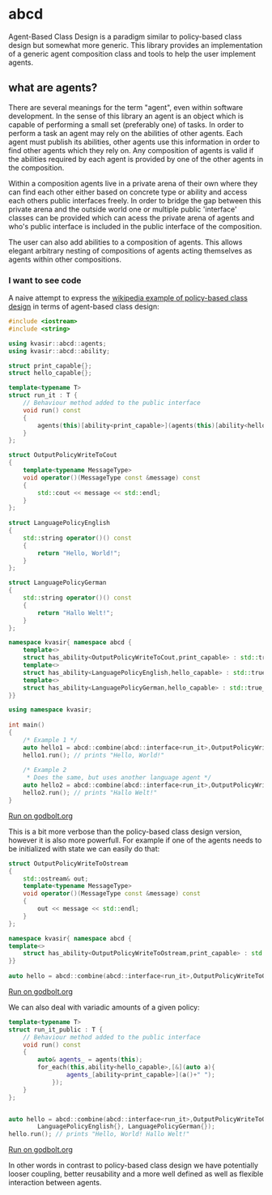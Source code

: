 # abcd
Agent-Based Class Design is a paradigm similar to policy-based class design but somewhat more generic. This library provides an implementation of a generic agent composition class and tools to help the user implement agents.

## what are agents?
There are several meanings for the term "agent", even within software development. In the sense of this library an agent is an object which is capable of performing a small set (preferably one) of tasks. In order to perform a task an agent may rely on the abilities of other agents. Each agent must publish its abilities, other agents use this information in order to find other agents which they rely on. Any composition of agents is valid if the abilities required by each agent is provided by one of the other agents in the composition. 

Within a composition agents live in a private arena of their own where they can find each other either based on concrete type or ability and access each others public interfaces freely. In order to bridge the gap between this private arena and the outside world one or multiple public 'interface' classes can be provided which can acess the private arena of agents and who's public interface is included in the public interface of the composition.

The user can also add abilities to a composition of agents. This allows elegant arbitrary nesting of compositions of agents acting themselves as agents within other compositions.


### I want to see code
A naive attempt to express the [wikipedia example of policy-based class design](https://en.wikipedia.org/wiki/Policy-based_design) in terms of agent-based class design:
```cpp
#include <iostream>
#include <string>

using kvasir::abcd::agents;
using kvasir::abcd::ability;

struct print_capable{};
struct hello_capable{};

template<typename T>
struct run_it : T {
    // Behaviour method added to the public interface
    void run() const
    {
        agents(this)[ability<print_capable>](agents(this)[ability<hello_capable>]());
    }
};

struct OutputPolicyWriteToCout
{
    template<typename MessageType>
    void operator()(MessageType const &message) const
    {
        std::cout << message << std::endl;
    }
};
 
struct LanguagePolicyEnglish
{
    std::string operator()() const
    {
        return "Hello, World!";
    }
};

struct LanguagePolicyGerman
{
    std::string operator()() const
    {
        return "Hallo Welt!";
    }
};

namespace kvasir{ namespace abcd {
    template<>
    struct has_ability<OutputPolicyWriteToCout,print_capable> : std::true_type{};
    template<>
    struct has_ability<LanguagePolicyEnglish,hello_capable> : std::true_type{};
    template<>
    struct has_ability<LanguagePolicyGerman,hello_capable> : std::true_type{};
}}

using namespace kvasir;
 
int main()
{
    /* Example 1 */
    auto hello1 = abcd::combine(abcd::interface<run_it>,OutputPolicyWriteToCout{},LanguagePolicyEnglish{});
    hello1.run(); // prints "Hello, World!"
 
    /* Example 2
     * Does the same, but uses another language agent */
    auto hello2 = abcd::combine(abcd::interface<run_it>,OutputPolicyWriteToCout{},LanguagePolicyGerman{});
    hello2.run(); // prints "Hallo Welt!"
}
```
[Run on godbolt.org](https://godbolt.org/z/5ajHYo)

This is a bit more verbose than the policy-based class design version, however it is also more powerfull. For example if one of the agents needs to be initialized with state we can easily do that:
```cpp
struct OutputPolicyWriteToOstream
{
    std::ostream& out;
    template<typename MessageType>
    void operator()(MessageType const &message) const
    {
        out << message << std::endl;
    }
};

namespace kvasir{ namespace abcd {
template<>
    struct has_ability<OutputPolicyWriteToOstream,print_capable> : std::true_type{};
}}
    
auto hello = abcd::combine(abcd::interface<run_it>,OutputPolicyWriteToOstream{std::cout}, LanguagePolicyEnglish{});
```
[Run on godbolt.org](https://godbolt.org/z/oL4O9b)

We can also deal with variadic amounts of a given policy:
```cpp
template<typename T>
struct run_it_public : T {
    // Behaviour method added to the public interface
    void run() const
    {
        auto& agents_ = agents(this);
        for_each(this,ability<hello_capable>,[&](auto a){
                agents_[ability<print_capable>](a()+" ");
            });
    }
};


auto hello = abcd::combine(abcd::interface<run_it>,OutputPolicyWriteToOstream{std::cout},
        LanguagePolicyEnglish{}, LanguagePolicyGerman{});
hello.run(); // prints "Hello, World! Hallo Welt!"
```
[Run on godbolt.org](https://godbolt.org/z/4ndURu)

In other words in contrast to policy-based class design we have potentially looser coupling, better reusability and a more well defined as well as flexible interaction between agents.

